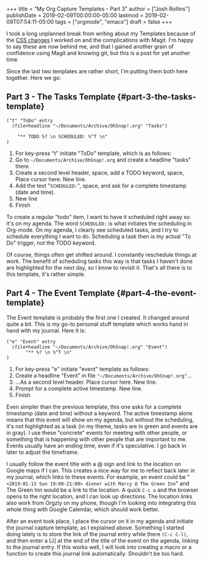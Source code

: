 +++
title = "My Org Capture Templates - Part 3"
author = ["Josh Rollins"]
publishDate = 2019-02-09T00:00:00-05:00
lastmod = 2019-02-09T07:54:11-05:00
tags = ["orgmode", "emacs"]
draft = false
+++

I took a long unplanned break from writing about my Templates because of the [CSS changes](https://joshrollinswrites.com/blogging/css-updates-1/) I worked on and the complications with Magit. I'm happy to say these are now behind me, and that I gained another grain of confidence using Magit and knowing git, but this is a post for yet another time.

Since the last two templates are rather short, I'm putting them both here together. Here we go:

<!--more-->


## Part 3 - The Tasks Template {#part-3-the-tasks-template}

```emacs-lisp
("t" "ToDo" entry
  (file+headline "~/Documents/Archive/OhSnap!.org" "Tasks")

    "** TODO %? \n SCHEDULED: %^T \n"
)
```

1.  For key-press "t" initiate "ToDo" template, which is  as follows:
2.  Go to `~/Documents/Archive/OhSnap!.org` and create a headline "tasks" there.
3.  Create a second level header, space, add a TODO keyword, space, Place cursor here. New line.
4.  Add the text "`SCHEDULED:`", space, and ask for a complete timestamp (date and time).
5.  New line
6.  Finish

To create a regular "todo" item, I want to have it scheduled right away so it's on my agenda. The word `SCHEDULED:` is what initiates the scheduling in Org-mode. On my agenda, I clearly see scheduled tasks, and I try to schedule everything I want to do. Scheduling a task then is my actual "To Do" trigger, not the TODO keyword.

Of course, things often get shifted around. I constantly reschedule things at work. The benefit of scheduling tasks this way is that tasks I haven't done are highlighted for the next day, so I know to revisit it.  That's all there is to this template, it's rather simple.


## Part 4 - The Event Template {#part-4-the-event-template}

The Event template is probably the first one I created. It changed around quite a bit. This is my go-to personal stuff template which works hand in hand with my journal. Here it is:

```emacs-lisp
("e" "Event" entry
  (file+headline "~/Documents/Archive/OhSnap!.org" "Event")
       "** %? \n %^T \n"
)
```

1.  For key-press "e" initiate "event" template as follows:
2.  Create a headline "Event" in file `"~/Documents/Archive/OhSnap!.org"`...
3.  ...As a second level header. Place cursor here. New line.
4.  Prompt for a complete active timestamp. New line.
5.  Finish

Even simpler than the previous template, this one asks for a complete timestamp (date and time) without a keyword. The active timestamp alone means that this event will show on my agenda, but without the scheduling, it's not highlighted as a task (in my theme, tasks are in green and events are in gray). I use these "concrete" events for meeting with other people, or something that is happening with other people that are important to me.
Events usually have an ending time, even if it's speculative. I go back in later to adjust the timeframe.

I usually follow the event title with a @ sign and link to the location on Google maps if I can. This creates a nice way for me to reflect back later in my journal, which links to these events. For example, an event could be "`<2019-01-13 Sun 19:00-21:00> dinner with Marcy @ The Green Inn`" and The Green Inn would be a link to the location. A quick `C-c o` and the browser opens to the right location, and I can look up directions. The location links also work from Orgzly on my phone, though I'm looking into integrating this whole thing with Google Calendar, which should work better.

After an event took place, I place the cursor on it in my agenda and initiate the journal capture template, as I explained above. Something I started doing lately is to store the link of the journal entry while there `(C-c C-l)`, and then enter a [J] at the end of the title of the event on the agenda, linking to the journal entry. If this works well, I will look into creating a macro or a function to create this journal link automatically. Shouldn't be too hard.